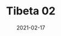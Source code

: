 ---
title: "Tibeta 02"
image_primary: "img/Tibeta-02_3x3.jpg"
description: "TIBETA%20is%20a%20family%20of%20pendant%20lights%20made%20of%20a%20spun%20aluminum%20body.%20It%20is%20available%20in%20three%20different%20sizes%20and%20shapes%20which%20can%20be%20used%20either%A0individually%20or%20in%20groups%20of%20three%20or%20more%20units%20according%20to%20client%u2019s%20needs.%20Tibeta%20includes%20a%20led%20module%20inside%2C%20which%20provides%20direct%20bottom%20light."
designer: "Christophe Mathieu"
tags: 
  - "Bover"
  - "Indoor"
  - "Pendant"
  - "Indoor Lamps"
href: "https://www.bover.es/en/lamp/tibeta-02/"
category: "indoor-lamps"
subtitle: ""
manufacturer: "Bover"
slug: "/manufacturers/bover/indoor-lamps/christophe-mathieu-tibeta-02"
date: "2021-02-17"
---